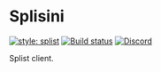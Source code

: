 # Splisini

[![style: splist](https://img.shields.io/badge/style-splist-730da7)](https://github.com/Splist/code-style)
[![Build status](https://github.com/splist/splisini/workflows/Node.js%20CI/badge.svg)](https://github.com/splist/splisini/actions?workflow=Node.js+CI)
[![Discord](https://img.shields.io/discord/615016062412390410?color=7289da&logo=discord&logoColor=fff)](https://discord.gg/qWn8Mvh)

Splist client.
